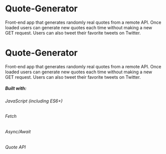 # Quote-Generator
Front-end app that generates randomly real quotes from a remote API. Once loaded users can generate new quotes each time without making a new GET request. Users can also tweet their favorite tweets on Twitter.

# Quote-Generator

Front-end app that generates randomly real quotes from a remote API. Once loaded users can generate new quotes each time without making a new GET request. Users can also tweet their favorite tweets on Twitter.


##### Built with:
###### JavaScript (including ES6+)
###### Fetch
###### Async/Await
###### Quote API
